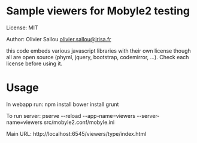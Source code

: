Sample viewers for Mobyle2 testing
==================================


License: MIT

Author: Olivier Sallou <olivier.sallou@irisa.fr>

this code embeds various javascript libraries with their own license though all
are open source (phyml, jquery, bootstrap, codemirror, ...). Check each license
before using it.

Usage
=====

In webapp run:
npm install
bower install
grunt

To run server:
pserve --reload --app-name=viewers --server-name=viewers src/mobyle2.conf/mobyle.ini

Main URL: http://localhost:6545/viewers/type/index.html
